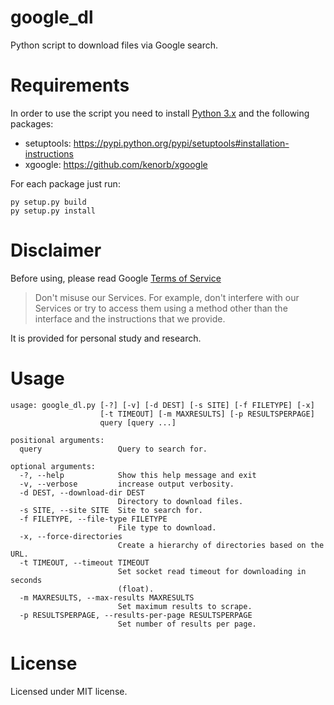 google_dl
========

Python script to download files via Google search.

Requirements
============

In order to use the script you need to install [Python 3.x](http://www.python.org/getit/) and the following packages:

- setuptools: https://pypi.python.org/pypi/setuptools#installation-instructions
- xgoogle: https://github.com/kenorb/xgoogle

For each package just run:

    py setup.py build
    py setup.py install

Disclaimer
==========

Before using, please read Google [Terms of Service](https://www.google.com/intl/en/policies/terms/)

> Don't misuse our Services.
> For example, don't interfere with our Services or
> try to access them using a method
> other than the interface and the instructions that we provide.

It is provided for personal study and research.

Usage
=====

    usage: google_dl.py [-?] [-v] [-d DEST] [-s SITE] [-f FILETYPE] [-x]
                        [-t TIMEOUT] [-m MAXRESULTS] [-p RESULTSPERPAGE]
                        query [query ...]

    positional arguments:
      query                 Query to search for.

    optional arguments:
      -?, --help            Show this help message and exit
      -v, --verbose         increase output verbosity.
      -d DEST, --download-dir DEST
                            Directory to download files.
      -s SITE, --site SITE  Site to search for.
      -f FILETYPE, --file-type FILETYPE
                            File type to download.
      -x, --force-directories
                            Create a hierarchy of directories based on the URL.
      -t TIMEOUT, --timeout TIMEOUT
                            Set socket read timeout for downloading in seconds
                            (float).
      -m MAXRESULTS, --max-results MAXRESULTS
                            Set maximum results to scrape.
      -p RESULTSPERPAGE, --results-per-page RESULTSPERPAGE
                            Set number of results per page.

License
=======
Licensed under MIT license.
